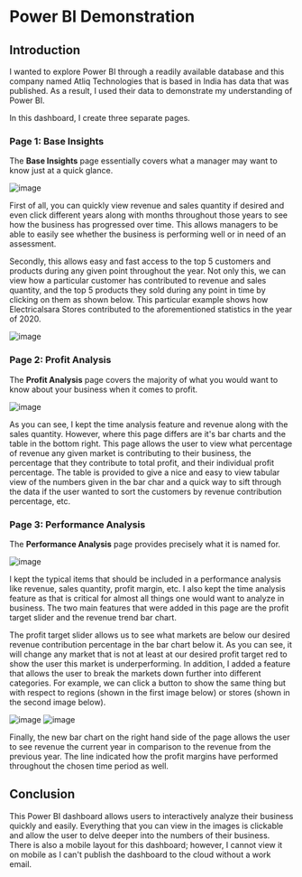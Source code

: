 # Power BI Demonstration

## Introduction
I wanted to explore Power BI through a readily available database and this company named Atliq Technologies that is based in India has data that was published. As a result, I used their data to demonstrate my understanding of Power BI.

In this dashboard, I create three separate pages.

### Page 1: Base Insights
The **Base Insights** page essentially covers what a manager may want to know just at a quick glance.

![image](https://github.com/landenng/atliq-si/assets/117413452/7ad145fc-7590-4e24-ba72-a1dd5f4a6609)

First of all, you can quickly view revenue and sales quantity if desired and even click different years along with months throughout those years to see how the business has progressed over time. This allows managers to be able to easily see whether the business is performing well or in need of an assessment. 

Secondly, this allows easy and fast access to the top 5 customers and products during any given point throughout the year. Not only this, we can view how a particular customer has contributed to revenue and sales quantity, and the top 5 products they sold during any point in time by clicking on them as shown below. This particular example shows how Electricalsara Stores contributed to the aforementioned statistics in the year of 2020.

![image](https://github.com/landenng/atliq-si/assets/117413452/c2c3fd03-dc2f-4dcc-85f5-e112b4032b5d)

### Page 2: Profit Analysis
The **Profit Analysis** page covers the majority of what you would want to know about your business when it comes to profit.

![image](https://github.com/landenng/atliq-si/assets/117413452/a480077c-f536-48bc-a756-65a22b497933)

As you can see, I kept the time analysis feature and revenue along with the sales quantity. However, where this page differs are it's bar charts and the table in the bottom right. This page allows the user to view what percentage of revenue any given market is contributing to their business, the percentage that they contribute to total profit, and their individual profit percentage. The table is provided to give a nice and easy to view tabular view of the numbers given in the bar char and a quick way to sift through the data if the user wanted to sort the customers by revenue contribution percentage, etc.

### Page 3: Performance Analysis
The **Performance Analysis** page provides precisely what it is named for.

![image](https://github.com/landenng/atliq-si/assets/117413452/b494cba6-b7aa-4cbf-8869-5a40e3ee8812)

I kept the typical items that should be included in a performance analysis like revenue, sales quantity, profit margin, etc. I also kept the time analysis feature as that is critical for almost all things one would want to analyze in business. The two main features that were added in this page are the profit target slider and the revenue trend bar chart.

The profit target slider allows us to see what markets are below our desired revenue contribution percentage in the bar chart below it. As you can see, it will change any market that is not at least at our desired profit target red to show the user this market is underperforming. In addition, I added a feature that allows the user to break the markets down further into different categories. For example, we can click a button to show the same thing but with respect to regions (shown in the first image below) or stores (shown in the second image below).

![image](https://github.com/landenng/atliq-si/assets/117413452/1f1f5040-a0ec-4432-ac70-6eb9d608479f)
![image](https://github.com/landenng/atliq-si/assets/117413452/4436b112-0f17-4fa2-8705-13683e201c92)

Finally, the new bar chart on the right hand side of the page allows the user to see revenue the current year in comparison to the revenue from the previous year. The line indicated how the profit margins have performed throughout the chosen time period as well.

## Conclusion
This Power BI dashboard allows users to interactively analyze their business quickly and easily. Everything that you can view in the images is clickable and allow the user to delve deeper into the numbers of their business. There is also a mobile layout for this dashboard; however, I cannot view it on mobile as I can't publish the dashboard to the cloud without a work email. 
